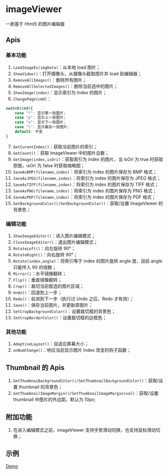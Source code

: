 # imageViewer
一款基于 Html5 的图片编辑器

## Apis

### 基本功能
1. `LoadImageEx(imgData)`：从本地 load 图片；
2. `ShowVideo()`：打开摄像头，从摄像头截取图片并 load 到编辑器；
3. `RemoveAllImages()`：删除所有图片；
4. `RemoveAllSelectedImages()`：删除当前选中的图片；
5. `ShowImage(index)`：显示索引为 index 的图片；
6. `ChangePage(cmd)`：
```js
switch(cmd){
    case "f": 显示第一张图片;
    case "p": 显示上一张图片;
    case "n": 显示下一张图片;
    case "l": 显示最后一张图片;
    default: 不变
}
```
7. `GetCurentIndex()`：获取当前图片的索引；
8. `GetCount()`：获取 ImageViewer 中的图片总数；
9. `GetImage(index,isOri)`：获取索引为 index 的图片，当 isOri 为 true 时获取原图，isOri 为 false 时获取缩略图；
10. `SaveAsBMP(filename,index)`：将索引为 index 的图片保存为 BMP 格式；
11. `SaveAsJPEG(filename,index)`：将索引为 index 的图片保存为 JPEG 格式；
12. `SaveAsTIFF(filename,index)`：将索引为 index 的图片保存为 TIFF 格式；
13. `SaveAsPNG(filename,index)`：将索引为 index 的图片保存为 PNG 格式；
14. `SaveAsPDF(filename,index)`：将索引为 index 的图片保存为 PDF 格式；
15. `GetBackgroundColor()/SetBackgroundColor()`：获取/设置 ImageViewer 的背景色；

### 编辑功能
1. `ShowImageEditor()`：进入图片编辑模式；
2. `CloseImageEditor()`：退出图片编辑模式；
3. `RotateLeft()`：向左旋转 90°；
4. `RotateRight()`：向右旋转 90°；
5. `Rotate(index,angle)`：将索引等于 index 的图片旋转 angle 度，目前 angle 只能传入 90 的倍数；
6. `Mirror()`：水平镜像翻转；
7. `Flip()`：垂直镜像翻转；
8. `Crop()`：裁切当前框选的图片区域；
9. `Undo()`：回退到上一步；
10. `Redo()`：前进到下一步（执行过 Undo 之后，Redo 才有效）；
11. `Save()`：保存当前图片，并更新原图片；
12. `SetCropBackgroundColor()`：设置裁切框的背景色；
13. `SetCropBorderColor()`：设置裁切框的边框色；

### 其他功能
1. `AdaptiveLayout()`：自适应屏幕大小；
2. `onNumChange()`：响应当前显示图片 index 改变的钩子函数；

## Thumbnail 的 Apis
1. `GetThumbnaiBackgroundColor()/SetThumbnailBackgroundColor()`：获取/设置 thumbnail 的背景色；
2. `GetThumbnailImageMargin()/SetThumbnailImageMargin(val)`：获取/设置 thumbnail 中图片的外边距，默认为 10px;

## 附加功能
1. 在进入编辑模式之前，imageViewer 支持手势滑动切换，也支持鼠标滑动切换；

## 示例
[Demo](https://alvinyw.github.io/Blog/ImageViewer/index.html)
